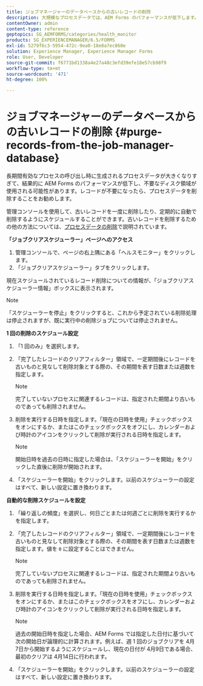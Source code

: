 ```yaml
---
title: ジョブマネージャーのデータベースからの古いレコードの削除
description: 大規模なプロセスデータでは、AEM Forms のパフォーマンスが低下します。レコードが不要になったら、プロセスデータを削除することをお勧めします。
contentOwner: admin
content-type: reference
geptopics: SG_AEMFORMS/categories/health_monitor
products: SG_EXPERIENCEMANAGER/6.5/FORMS
exl-id: 5279f6c3-5954-472c-9ea0-18e8a7ec860e
solution: Experience Manager, Experience Manager Forms
role: User, Developer
source-git-commit: f6771bd1338a4e27a48c3efd39efe18e57cb98f9
workflow-type: tm+mt
source-wordcount: '471'
ht-degree: 100%

---
```


# ジョブマネージャーのデータベースからの古いレコードの削除 {#purge-records-from-the-job-manager-database}

長期間有効なプロセスの呼び出し時に生成されるプロセスデータが大きくなりすぎて、結果的に AEM Forms のパフォーマンスが低下し、不要なディスク領域が使用される可能性があります。レコードが不要になったら、プロセスデータを削除することをお勧めします。

管理コンソールを使用して、古いレコードを一度に削除したり、定期的に自動で削除するようにスケジュールすることができます。古いレコードを削除するための他の方法については、[プロセスデータの削除](/help/forms/using/admin-help/purging-process-data.md#purging-process-data)で説明されています。

**「ジョブクリアスケジューラー」ページへのアクセス**

1. 管理コンソールで、ページの右上隅にある「ヘルスモニター」をクリックします。
1. 「ジョブクリアスケジューラー」タブをクリックします。

現在スケジュールされているレコード削除についての情報が、「ジョブクリアスケジューラー情報」ボックスに表示されます。

>[!NOTE]
>
>「スケジューラーを停止」をクリックすると、これから予定されている削除処理は停止されますが、既に実行中の削除ジョブについては停止されません。

**1 回の削除のスケジュール設定**

1. 「1 回のみ」を選択します。
1. 「完了したレコードのクリアフィルター」領域で、一定期間後にレコードを古いものと見なして削除対象とする際の、その期間を表す日数または週数を指定します。

   >[!NOTE]
   >
   >完了していないプロセスに関連するレコードは、指定された期間より古いものであっても削除されません。

1. 削除を実行する日時を指定します。「現在の日時を使用」チェックボックスをオンにするか、またはこのチェックボックスをオフにし、カレンダーおよび時計のアイコンをクリックして削除が実行される日時を指定します。

   >[!NOTE]
   >
   >開始日時を過去の日時に指定した場合は、「スケジューラーを開始」をクリックした直後に削除が開始されます。

1. 「スケジューラーを開始」をクリックします。以前のスケジューラーの設定はすべて、新しい設定に置き換わります。

**自動的な削除スケジュールを設定**

1. 「繰り返しの頻度」を選択し、何日ごとまたは何週ごとに削除を実行するかを指定します。
1. 「完了したレコードのクリアフィルター」領域で、一定期間後にレコードを古いものと見なして削除対象とする際の、その期間を表す日数または週数を指定します。値を `0` に設定することはできません。

   >[!NOTE]
   >
   >完了していないプロセスに関連するレコードは、指定された期間より古いものであっても削除されません。

1. 削除を実行する日時を指定します。「現在の日時を使用」チェックボックスをオンにするか、またはこのチェックボックスをオフにし、カレンダーおよび時計のアイコンをクリックして削除が実行される日時を指定します。

   >[!NOTE]
   >
   >過去の開始日時を指定した場合、AEM Forms では指定した日付に基づいて次の開始日が論理的に計算されます。例えば、週 1 回のジョブクリアを 4月7日から開始するようにスケジュールし、現在の日付が 4月9日である場合、最初のクリアは 4月14日に行われます。

1. 「スケジューラーを開始」をクリックします。以前のスケジューラーの設定はすべて、新しい設定に置き換わります。
